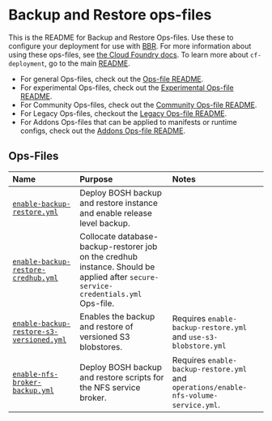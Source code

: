 # Backup and Restore ops-files

This is the README for Backup and Restore Ops-files. Use these to configure your deployment for use with [BBR](https://github.com/cloudfoundry-incubator/bosh-backup-and-restore).
For more information about using these ops-files, see [the Cloud Foundry docs](https://docs.cloudfoundry.org/bbr/cf-backup.html).
To learn more about `cf-deployment`, go to the main [README](../README.md).

- For general Ops-files, check out the [Ops-file README](../README.md).
- For experimental Ops-files, check out the [Experimental Ops-file README](../experimental/README.md).
- For Community Ops-files, check out the [Community Ops-file README](../community/README.md).
- For Legacy Ops-files, checkout the [Legacy Ops-file README](../legacy/README.md).
- For Addons Ops-files that can be applied to manifests or runtime configs, check out the [Addons Ops-file README](addons/README.md).

## Ops-Files

| Name | Purpose | Notes |
|:---  |:---     |:---   |
| [`enable-backup-restore.yml`](enable-backup-restore.yml) | Deploy BOSH backup and restore instance and enable release level backup. | |
| [`enable-backup-restore-credhub.yml`](enable-backup-restore-credhub.yml) | Collocate database-backup-restorer job on the credhub instance. Should be applied after `secure-service-credentials.yml` Ops-file. | |
| [`enable-backup-restore-s3-versioned.yml`](enable-backup-restore-s3-versioned.yml) | Enables the backup and restore of versioned S3 blobstores. | Requires `enable-backup-restore.yml` and `use-s3-blobstore.yml` |
| [`enable-nfs-broker-backup.yml`](enable-nfs-broker-backup.yml) | Deploy BOSH backup and restore scripts for the NFS service broker. | Requires `enable-backup-restore.yml` and `operations/enable-nfs-volume-service.yml`. |
